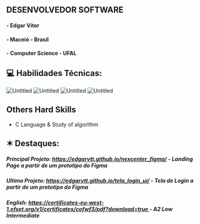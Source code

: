 ## DESENVOLVEDOR SOFTWARE 

#### - Edgar Vitor

#### - Maceió - Brasil

#### - Computer Science - UFAL 

## 💻 Habilidades Técnicas:

![Untitled](https://github.com/edgarvtt/edgarvtt/assets/82189299/876495f4-5bd0-4aa5-891a-b3a9c3588040)
![Untitled](https://github.com/edgarvtt/edgarvtt/assets/82189299/0c9b992a-a759-46c1-885b-8783f9adbdf2)
![Untitled](https://github.com/edgarvtt/edgarvtt/assets/82189299/d1e7fe2c-ee63-4e18-a12a-a3c11579d754) 
![Untitled](https://github.com/edgarvtt/edgarvtt/assets/82189299/8cf1c3f8-5525-4e78-b3b0-2ce30ec37387)

## Others Hard Skills

* C Language & Study of algorithm  



## ✶ Destaques:

##### Principal Projeto: https://edgarvtt.github.io/nexcenter_figma/ - Landing Page a partir de um prototipo do Figma <br>
##### Ultimo Projeto: https://edgarvtt.github.io/tela_login_ui/ - Tela de Login a partir de um prototipo do Figma
##### English: [https://certificates-eu-west-1.efset.org/v1/certificates/cofwf3/pdf?download=true ](https://app.voxy.com/certificates/proficiency-test/67251788f4a50467202f42ea/)-  A2 Low Intermediate


